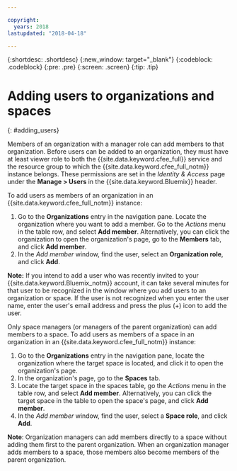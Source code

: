 ```yaml
---

copyright:
  years: 2018
lastupdated: "2018-04-18"

---
```


{:shortdesc: .shortdesc}
{:new_window: target="_blank"}
{:codeblock: .codeblock}
{:pre: .pre}
{:screen: .screen}
{:tip: .tip}

# Adding users to organizations and spaces
{: #adding_users}

Members of an organization with a manager role can add members to that organization. Before users can be added to an organization, they must have at least viewer role to both the {{site.data.keyword.cfee_full}} service and the resource group to which the {{site.data.keyword.cfee_full_notm}} instance belongs. These permissions are set in the _Identity & Access_ page under the **Manage > Users** in the {{site.data.keyword.Bluemix}} header.

To add users as members of an organization in an {{site.data.keyword.cfee_full_notm}} instance:

1. Go to the **Organizations** entry in the navigation pane. Locate the organization where you want to add a member. Go to the _Actions_ menu in the table row, and select **Add member**. Alternatively, you can click the organization to open the organization's page, go to the **Members** tab, and click **Add member**.
2. In the _Add member_ window, find the user, select an **Organization role**, and click **Add**.

**Note:** If you intend to add a user who was recently invited to your {{site.data.keyword.Bluemix_notm}} account, it can take several minutes for that user to be recognized in the window where you add users to an organization or space. If the user is not recognized when you enter the user name, enter the user's email address and press the plus (+) icon to add the user.

Only space managers (or managers of the parent organization) can add members to a space. To add users as members of a space in an organization in an {{site.data.keyword.cfee_full_notm}} instance:

1. Go to the **Organizations** entry in the navigation pane, locate the organization where the target space is located, and click it to open the organization's page.
2. In the organization's page, go to the **Spaces** tab.
3. Locate the target space in the spaces table, go the _Actions_ menu in the table row, and select **Add member**. Alternatively, you can click the target space in the table to open the space's page, and click **Add member**.
4. In the _Add member_ window, find the user, select a **Space role**, and click **Add**.

**Note**: Organization managers can add members directly to a space without adding them first to the parent organization. When an organization manager adds members to a space, those members also become members of the parent organization.